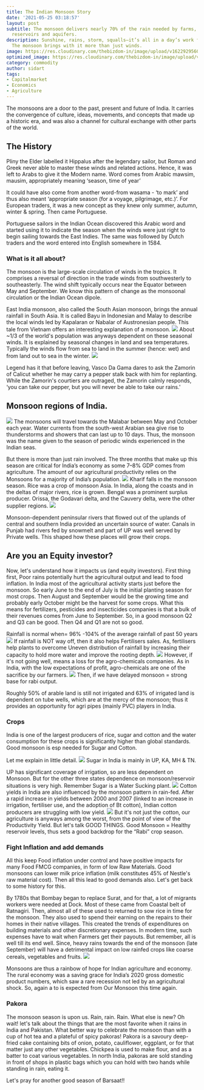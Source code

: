 ```yaml
---
title: The Indian Monsoon Story
date: '2021-05-25 03:18:57'
layout: post
subtitle: The monsoon delivers nearly 70% of the rain needed by farms, besides replenishing
  reservoirs and aquifers.
description: Sunshine, rains, storm, squalls—it’s all in a day’s work for the monsoons.
  The monsoon brings with it more than just winds.
image: https://res.cloudinary.com/thebizdom-in/image/upload/v1622929560/Monsoon_svhu3v.png
optimized_image: https://res.cloudinary.com/thebizdom-in/image/upload/v1622929560/Monsoon_svhu3v.png
category: commodity
author: sidart
tags:
- Capitalmarket
- Economics
- Agriculture
---
```


The monsoons are a door to the past, present and future of India. It carries the convergence of culture, ideas, movements, and concepts that made up a historic era, and was also a channel for cultural exchange with other parts of the world.
## The History
Pliny the Elder labelled it Hippalus after the legendary sailor, but Roman and Greek never able to master these winds and related actions. Hence, it was left to Arabs to give it the Modern name. Word comes from Arabic mawsim, mausim, appropriately meaning ‘season, time of year’

It could have also come from another word-from wasama - ‘to mark’ and thus also meant ‘appropriate season (for a voyage, pilgrimage, etc.)’. For European traders, it was a new concept as they knew only summer, autumn, winter & spring. Then came Portuguese.

Portuguese sailors in the Indian Ocean discovered this Arabic word and started using it to indicate the season when the winds were just right to begin sailing towards the East Indies. The same was followed by Dutch traders and the word entered into English somewhere in 1584.

### What is it all about?
The monsoon is the large-scale circulation of winds in the tropics. It comprises a reversal of direction in the trade winds from southwesterly to southeasterly. The wind shift typically occurs near the Equator between May and September. We know this pattern of change as the monsoonal circulation or the Indian Ocean dipole.

East India monsoon, also called the South Asian monsoon, brings the annual rainfall in South Asia. It is called Bayu in Indonesian and Malay to describe the local winds led by Kapalaran or Nabalar of Austronesian people.  This tale from Vietnam offers an interesting explanation of a monsoon.
![](https://pbs.twimg.com/media/E2PcWfQWEAA9IJy?format=png&name=small)
About ~1/3 of the world's population was anyways dependent on these seasonal winds. It is explained by seasonal changes in land and sea temperatures. Typically the winds flow from sea to land in the summer (hence: wet) and from land out to sea in the winter.
![](https://pbs.twimg.com/media/E2PcCW9XsAwQR75?format=png&name=small)

Legend has it that before leaving, Vasco Da Gama dares to ask the Zamorin of Calicut whether he may carry a pepper stalk back with him for replanting. While the Zamorin's courtiers are outraged, the Zamorin calmly responds, ‘you can take our pepper, but you will never be able to take our rains.' 
## Monsoon regions of India.
![](https://pbs.twimg.com/media/E2Pcz2EX0AQIpbP?format=png&name=small)
The monsoons will travel towards the Malabar between May and October each year. Water currents from the south-west Arabian sea give rise to thunderstorms and showers that can last up to 10 days. Thus, the monsoon was the name given to the season of periodic winds experienced in the Indian seas. 

But there is more than just rain involved. The three months that make up this season are critical for India’s economy as some 7–8% GDP comes from agriculture. The amount of our agricultural productivity relies on the Monsoons for a majority of India’s population.
![](https://pbs.twimg.com/media/E2PeKnlXMA8TEBN?format=png&name=small)
Kharif falls in the monsoon season. Rice was a crop of monsoon Asia. In India, along the coasts and in the deltas of major rivers, rice is grown. Bengal was a prominent surplus producer. Orissa, the Godavari delta, and the Cauvery delta, were the other supplier regions.
![](https://pbs.twimg.com/media/E2PdpYzXoAIAne4?format=png&name=small)

Monsoon-dependent peninsular rivers that flowed out of the uplands of central and southern India provided an uncertain source of water. Canals in Punjab had rivers fed by snowmelt and part of UP was well served by Private wells. This shaped how these places will grow their crops.

## Are you an Equity investor?
Now, let's understand how it impacts us (and equity investors). First thing first, Poor rains potentially hurt the agricultural output and lead to food inflation. 
In India most of the agricultural activity starts just before the monsoon. So early June to the end of July is the initial planting season for most crops. Then August and September would be the growing time and probably early October might be the harvest for some crops. 
What this means for fertilizers, pesticides and insecticides companies is that a bulk of their revenues comes from June to September. So, in a good monsoon Q2 and Q3 can be good. Then Q4 and Q1 are not so good. 

Rainfall is normal when= 96% -104% of the average rainfall of past 50 years
![](https://pbs.twimg.com/media/E2PiNNqVEAEil2Q?format=png&name=small)
If rainfall is NOT way off, then it also helps Fertilisers sales. As, fertilisers help plants to overcome Uneven distribution of rainfall by increasing their capacity to hold more water and improve the rooting depth. 
![](https://pbs.twimg.com/media/E2Pja1tXIAQwqCt?format=png&name=large)
However, if it's not going well, means a loss for the agro-chemicals companies. As in India, with the low expectations of profit, agro-chemicals are one of the sacrifice by our farmers. 
![](https://pbs.twimg.com/media/E2Pj-q8XIAM0sGu?format=png&name=small)
Then, if we have delayed monsoon = strong base for rabi output.

Roughly 50% of arable land is still not irrigated and 63% of irrigated land is dependent on tube wells, which are at the mercy of the monsoon; thus it provides an opportunity for agri pipes (mainly PVC) players in India.

### Crops
India is one of the largest producers of rice, sugar and cotton and the water consumption for these crops is significantly higher than global standards. Good monsoon is esp needed for Sugar and Cotton. 

Let me explain in little detail.
![](https://pbs.twimg.com/media/E2PkYWxXIAEKMKX?format=png&name=small)
Sugar in India is mainly in UP, KA, MH & TN.

UP has significant coverage of irrigation, so are less dependent on Monsoon. But for the other three states dependence on monsoon/reservoir situations is very high. Remember Sugar is a Water Sucking plant.
![](https://pbs.twimg.com/media/E2PlIhqXEAAqTR1?format=png&name=small)
Cotton yields in India are also influenced by the monsoon pattern in rain-fed. After a rapid increase in yields between 2000 and 2007 (linked to an increase in irrigation, fertiliser use, and the adoption of Bt cotton), Indian cotton producers are struggling with low yield.
![](https://pbs.twimg.com/media/E2PloMEWEAouCqW?format=png&name=small)
But it's not just the cotton, our agriculture is anyways among the worst, from the point of view of the Productivity Yield. But let's talk GOOD THINGS.
Good Monsoon = Healthy reservoir levels, thus sets a good backdrop for the “Rabi” crop season.

### Fight Inflation and add demands
All this keep Food inflation under control and have positive impacts for many Food FMCG companies, in form of low Raw Materials. 
Good monsoons can lower milk price inflation (milk constitutes 45% of Nestle's raw material cost). Then all this lead to good demands also. Let's get back to some history for this.

By 1780s that Bombay began to replace Surat, and for that, a lot of migrants workers were needed at Dock. Most of these came from Coastal belt of Ratnagiri. Then, almost all of these used to returned to sow rice in time for the monsoon. They also used to spend their earning on the repairs to their homes in their native villages. This created the trends of expenditures on building materials and other discretionary expenses. In modern time, such expenses have to wait when Farmers get their payouts. But remember, all is well till its end well. 
Since, heavy rains towards the end of the monsoon (late September) will have a detrimental impact on low rainfed crops like coarse cereals, vegetables and fruits.
![](https://pbs.twimg.com/media/E2PvEzlUYAMM0_A?format=jpg&name=large)

Monsoons are thus a rainbow of hope for Indian agriculture and economy. The rural economy was a saving grace for India’s 2020 gross domestic product numbers, which saw a rare recession not led by an agricultural shock. So, again a to is expected from Our Monsoon this time again. 

### Pakora
The monsoon season is upon us. Rain, rain. Rain. What else is new? Oh wait! let's talk about the things that are the most favorite when it rains in India and Pakistan.  What better way to celebrate the monsoon than with a cup of hot tea and a plateful of spicy pakoras!
Pakora is a savoury deep-fried cake containing bits of onion, potato, cauliflower, eggplant, or for that matter just any other vegetables. Chickpea is used to make flour, and as a batter to coat various vegetables. 
In north India, pakoras are sold standing in front of shops in plastic bags which you can hold with two hands while standing in rain, eating it.

Let's pray for another good season of Barsaat!!

